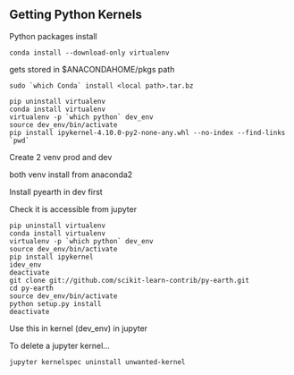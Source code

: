 ## Getting Python Kernels

Python packages install

```
conda install --download-only virtualenv
```
gets stored in $ANACONDAHOME/pkgs path
```
sudo `which Conda` install <local path>.tar.bz
```

```
pip uninstall virtualenv
conda install virtualenv
virtualenv -p `which python` dev_env
source dev_env/bin/activate
pip install ipykernel-4.10.0-py2-none-any.whl --no-index --find-links `pwd`
```

Create 2 venv prod and dev

both venv install from anaconda2

Install pyearth in dev first

Check it is accessible from jupyter

```
pip uninstall virtualenv
conda install virtualenv
virtualenv -p `which python` dev_env
source dev_env/bin/activate
pip install ipykernel
idev_env
deactivate
git clone git://github.com/scikit-learn-contrib/py-earth.git
cd py-earth
source dev_env/bin/activate
python setup.py install
deactivate
```

Use this in kernel (dev_env) in jupyter

To delete a jupyter kernel…
```
jupyter kernelspec uninstall unwanted-kernel
```
